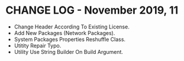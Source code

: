 # CHANGE LOG - November 2019, 11

- Change Header According To Existing License.
- Add New Packages (Network Packages).
- System Packages Properties Reshuffle Class.
- Utitity Repair Typo.
- Utility Use String Builder On Build Argument.
